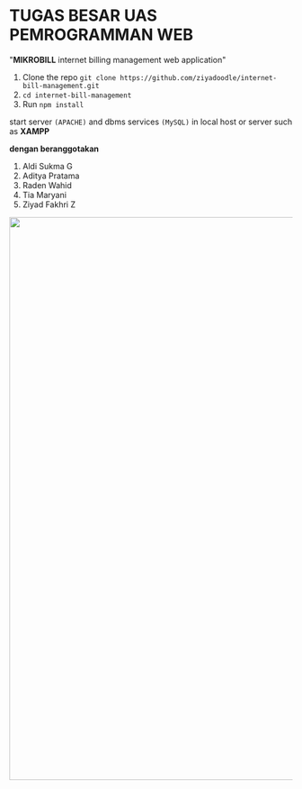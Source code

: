 # TUGAS BESAR UAS PEMROGRAMMAN WEB

"**MIKROBILL** internet billing management web application" 

1. Clone the repo `git clone https://github.com/ziyadoodle/internet-bill-management.git`
2. `cd internet-bill-management`
3. Run `npm install`

start server `(APACHE)` and dbms services `(MySQL)` in local host or server such as **XAMPP**

**dengan beranggotakan**
1. Aldi Sukma G
2. Aditya Pratama
3. Raden Wahid
4. Tia Maryani
5. Ziyad Fakhri Z

<img src="https://media.discordapp.net/attachments/1069224418938728488/1134122481930748025/preview.png" width="1000" />
